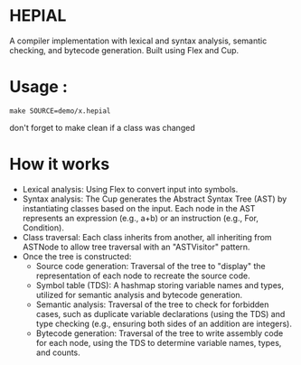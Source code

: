 # HEPIAL

A compiler implementation with lexical and syntax analysis, semantic checking, and bytecode generation. Built using Flex and Cup.

# Usage :
`make SOURCE=demo/x.hepial`

don't forget to make clean if a class was changed

# How it works
- Lexical analysis: Using Flex to convert input into symbols.
- Syntax analysis: The Cup generates the Abstract Syntax Tree (AST) by instantiating classes based on the input. Each node in the AST represents an expression (e.g., a+b) or an instruction (e.g., For, Condition).
- Class traversal: Each class inherits from another, all inheriting from ASTNode to allow tree traversal with an "ASTVisitor" pattern.
- Once the tree is constructed:
  - Source code generation: Traversal of the tree to "display" the representation of each node to recreate the source code.
  - Symbol table (TDS): A hashmap storing variable names and types, utilized for semantic analysis and bytecode generation.
  - Semantic analysis: Traversal of the tree to check for forbidden cases, such as duplicate variable declarations (using the TDS) and type checking (e.g., ensuring both sides of an addition are integers).
  - Bytecode generation: Traversal of the tree to write assembly code for each node, using the TDS to determine variable names, types, and counts.
